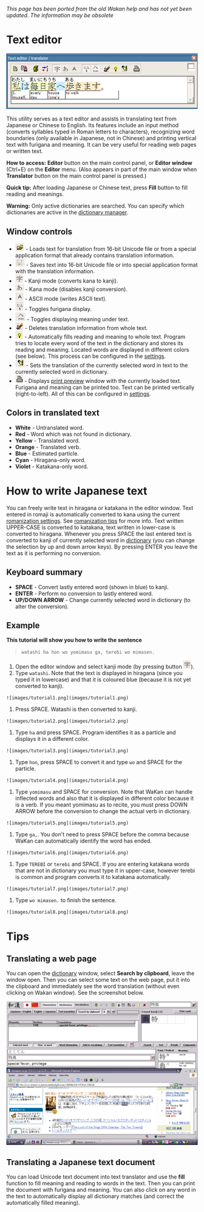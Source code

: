 _This page has been ported from the old Wakan help and has not yet been updated. The information may be obsolete_

# Text editor
![images/dicttranslate.png](images/dicttranslate.png)

This utility serves as a text editor and assists in translating text from Japanese or Chinese to English. Its features include an input method (converts syllables typed in Roman letters to characters), recognizing word boundaries (only available in Japanese, not in Chinese) and printing vertical text with furigana and meaning. It can be very useful for reading web pages or written text.

**How to access:** **Editor** button on the main control panel, or **Editor window** (Ctrl+E) on the **Editor** menu. (Also appears in part of the main window when **Translator** button on the main control panel is pressed.)

**Quick tip:** After loading Japanese or Chinese text, press **Fill** button to fill reading and meanings.

**Warning:** Only active dictionaries are searched. You can specify which dictionaries are active in the [dictionary manager](Dictionary#Dictionary_manager).

## Window controls
  * ![images/btn_transopen.png](images/btn_transopen.png) - Loads text for translation from 16-bit Unicode file or from a special application format that already contains translation information.
  * ![images/btn_transsave.png](images/btn_transsave.png) - Saves text into 16-bit Unicode file or into special application format with the translation information.
  * ![images/btn_transkanji.png](images/btn_transkanji.png) - Kanji mode (converts kana to kanji).
  * ![images/btn_transkana.png](images/btn_transkana.png) - Kana mode (disables kanji conversion).
  * ![images/btn_transalpha.png](images/btn_transalpha.png) - ASCII mode (writes ASCII text).
  * ![images/btn_transfurig.png](images/btn_transfurig.png) - Toggles furigana display.
  * ![images/btn_transmean.png](images/btn_transmean.png) - Toggles displaying meaning under text.
  * ![images/btn_transclear.png](images/btn_transclear.png) - Deletes translation information from whole text.
  * ![images/btn_transfill.png](images/btn_transfill.png) - Automatically fills reading and meaning to whole text. Program tries to locate every word of the text in the dictionary and stores its reading and meaning. Located words are displayed in different colors (see below). This process can be configured in the [settings](Settings#Editor).
  * ![images/btn_transchange.png](images/btn_transchange.png) - Sets the translation of the currently selected word in text to the currently selected word in dictionary.
  * ![images/btn_transprint.png](images/btn_transprint.png) - Displays [print preview](MainWindow#Printing) window with the currently loaded text. Furigana and meaning can be printed too. Text can be printed vertically (right-to-left). All of this can be configured in [settings](Settings#Editor).

## Colors in translated text
  * **White** - Untranslated word.
  * **Red** - Word which was not found in dictionary.
  * **Yellow** - Translated word.
  * **Orange** - Translated verb.
  * **Blue** - Estimated particle.
  * **Cyan** - Hiragana-only word.
  * **Violet** - Katakana-only word.

# How to write Japanese text
You can freely write text in hiragana or katakana in the editor window. Text entered in romaji is automatically converted to kana using the current [romanization settings](Settings#Romanization). See [romanization tips](Settings#Romanization) for more info. Text written UPPER-CASE is converted to katakana, text written in lower-case is converted to hiragana. Whenever you press SPACE the last entered text is converted to kanji of currently selected word in [dictionary](Dictionary) (you can change the selection by up and down arrow keys). By pressing ENTER you leave the text as it is performing no conversion.

## Keyboard summary

  * **SPACE** - Convert lastly entered word (shown in blue) to kanji.
  * **ENTER** - Perform no conversion to lastly entered word.
  * **UP/DOWN ARROW** - Change currently selected word in dictionary (to alter the conversion).

## Example
**This tutorial will show you how to write the sentence**
> `watashi ha hon wo yomimasu ga, terebi wo mimasen.`

  1. Open the editor window and select kanji mode (by pressing button ![images/btn_transkanji.png](images/btn_transkanji.png)).
  1. Type `watashi`. Note that the text is displayed in hiragana (since you typed it in lowercase) and that it is coloured blue (because it is not yet converted to kanji).

    ![images/tutorial1.png](images/tutorial1.png)

  1. Press SPACE. Watashi is then converted to kanji.

    ![images/tutorial2.png](images/tutorial2.png)

  1. Type `ha` and press SPACE. Program identifies it as a particle and displays it in a different color.

    ![images/tutorial3.png](images/tutorial3.png)

  1. Type `hon`, press SPACE to convert it and type `wo` and SPACE for the particle.

    ![images/tutorial4.png](images/tutorial4.png)

  1. Type `yomimasu` and SPACE for conversion. Note that WaKan can handle inflected words and also that it is displayed in different color because it is a verb. If you meant yomimasu as to recite, you must press DOWN ARROW before the conversion to change the actual verb in dictionary.

    ![images/tutorial5.png](images/tutorial5.png)

  1. Type `ga,`. You don't need to press SPACE before the comma because WaKan can automatically identify the word has ended.

    ![images/tutorial6.png](images/tutorial6.png)

  1. Type `TEREBI` or `terebi` and SPACE. If you are entering katakana words that are not in dictionary you must type it in upper-case, however terebi is common and program converts it to katakana automatically.

    ![images/tutorial7.png](images/tutorial7.png)

  1. Type `wo mimasen.` to finish the sentence.

    ![images/tutorial8.png](images/tutorial8.png)

# Tips

## Translating a web page
You can open the [dictionary](Dictionary) window, select **Search by clipboard**, leave the window open. Then you can select some text on the web page, put it into the clipboard and immediately see the word translation (without even clicking on Wakan window). See the screenshot below.

![images/shot_translateweb.png](images/shot_translateweb.png)

## Translating a Japanese text document
You can load Unicode text document into text translator and use the **fill** function to fill meaning and reading to words in the text. Then you can print the document with furigana and meaning. You can also click on any word in the text to automatically display all dictionary matches (and correct the automatically filled meaning).